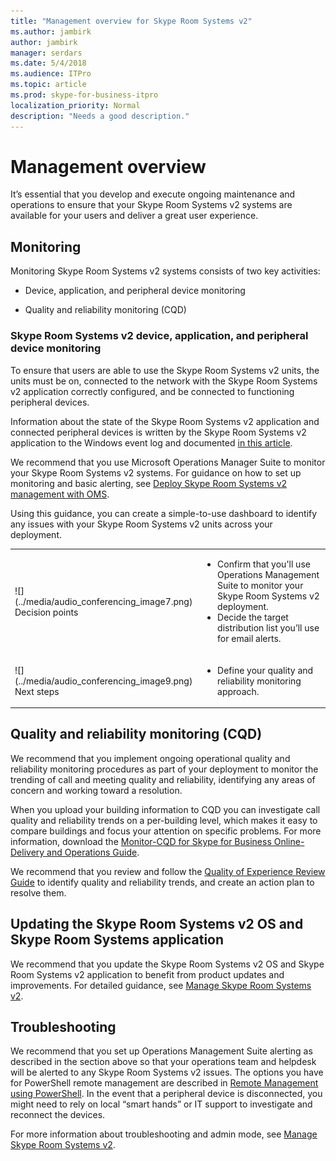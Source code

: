 ```yaml
---
title: "Management overview for Skype Room Systems v2"
ms.author: jambirk
author: jambirk
manager: serdars
ms.date: 5/4/2018
ms.audience: ITPro
ms.topic: article
ms.prod: skype-for-business-itpro
localization_priority: Normal
description: "Needs a good description."
---
```


# Management overview 

It’s essential that you develop and execute ongoing maintenance and operations to ensure that your Skype Room Systems v2 systems are available for your users and deliver a great user experience. 

## Monitoring 

Monitoring Skype Room Systems v2 systems consists of two key activities:

-  Device, application, and peripheral device monitoring

-  Quality and reliability monitoring (CQD)

### Skype Room Systems v2 device, application, and peripheral device monitoring

To ensure that users are able to use the Skype Room Systems v2 units, the units must be on, connected to the network with the Skype Room Systems v2 application correctly configured, and be connected to functioning peripheral devices. 

Information about the state of the Skype Room Systems v2 application and connected peripheral devices is written by the Skype Room Systems v2 application to the Windows event log and documented [in this article](https://docs.microsoft.com/skypeforbusiness/manage/skype-room-systems-v2/oms#understand-the-log-entries). 

We recommend that you use Microsoft Operations Manager Suite to monitor your Skype Room Systems v2 systems. For guidance on how to set up monitoring and basic alerting, see [Deploy Skype Room Systems v2 management with OMS](https://docs.microsoft.com/skypeforbusiness/deploy/deploy-clients/with-oms). 

Using this guidance, you can create a simple-to-use dashboard to identify any issues with your Skype Room Systems v2 units across your deployment. 

<table>
<tr><td>![](../media/audio_conferencing_image7.png) <br/>Decision points</td><td><ul><li>Confirm that you'll use Operations Management Suite to monitor your Skype Room Systems v2 deployment.</li><li>Decide the target distribution list you’ll use for email alerts.</li></ol></td></tr>
<tr><td>![](../media/audio_conferencing_image9.png)<br/>Next steps</td><td><ul><li>Define your quality and reliability monitoring approach.</li></ol></td></tr>
</table>

## Quality and reliability monitoring (CQD)

We recommend that you implement ongoing operational quality and reliability monitoring procedures as part of your deployment to monitor the trending of call and meeting quality and reliability, identifying any areas of concern and working toward a resolution. 

When you upload your building information to CQD you can investigate call quality and reliability trends on a per-building level, which makes it easy to compare buildings and focus your attention on specific problems. For more information, download the [Monitor-CQD for Skype for Business Online-Delivery and Operations Guide](https://myadvisor.fasttrack.microsoft.com/CloudVoice/Downloads?SelectedIDs=6_2_0_15). 

We recommend that you review and follow the [Quality of Experience Review Guide](https://aka.ms/qerguide) to identify quality and reliability trends, and create an action plan to resolve them. 

## Updating the Skype Room Systems v2 OS and Skype Room Systems application 

We recommend that you update the Skype Room Systems v2 OS and Skype Room Systems v2 application to benefit from product updates and improvements. For detailed guidance, see [Manage Skype Room Systems v2](https://docs.microsoft.com/skypeforbusiness/manage/skype-room-systems-v2/skype-room-systems-v2#software-updates). 

## Troubleshooting

We recommend that you set up Operations Management Suite alerting as described in the section above so that your operations team and helpdesk will be alerted to any Skype Room Systems v2 issues. The options you have for PowerShell remote management are described in [Remote Management using PowerShell](../manage/skype-room-systems-v2/skype-room-systems-v2.md#remote-management-using-powershell). In the event that a peripheral device is disconnected, you might need to rely on local “smart hands” or IT support to investigate and reconnect the devices. 

For more information about troubleshooting and admin mode, see [Manage Skype Room Systems v2](https://docs.microsoft.com/skypeforbusiness/manage/skype-room-systems-v2/skype-room-systems-v2#admin-mode-and-device-management). 
